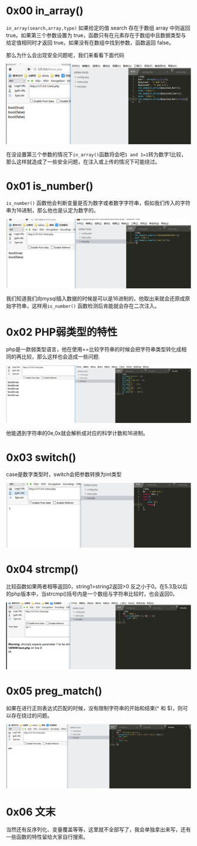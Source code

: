 # 0x00  in_array()

`in_array(search,array,type)` 如果给定的值 search 存在于数组 array 中则返回 true。如果第三个参数设置为 true，函数只有在元素存在于数组中且数据类型与给定值相同时才返回 true。如果没有在数组中找到参数，函数返回 false。 

那么为什么会出现安全问题呢，我们来看看下面代码

![file](./img/1.7.1.png)

在没设置第三个参数的情况下`in_array()`函数将会吧`1 and 1=1`转为数字1比较，那么这样就造成了一些安全问题，在注入或上传的情况下可能绕过。


# 0x01 is_number()

`is_number()` 函数他会判断变量是否为数字或者数字字符串，假如我们传入的字符串为16进制，那么他也是认定为数字的。

![file](./img/1.7.2.png)

我们知道我们向mysql插入数据的时候是可以是16进制的，他取出来就会还原成原始字符串，这样用`is_number()` 函数检测后肯能就会存在二次注入。


# 0x02 PHP弱类型的特性

php是一款弱类型语言，他在使用==比较字符串的时候会把字符串类型转化成相同的再比较，那么这样也会造成一些问题.

![file](./img/1.7.3.png)

他能遇到字符串的0e,0x就会解析成对应的科学计数和16进制。


# 0x03 switch()

case是数字类型时，switch会把参数转换为int类型

![file](./img/1.7.4.png)




# 0x04 strcmp()

比较函数如果两者相等返回0，string1>string2返回>0 反之小于0。在5.3及以后的php版本中，当strcmp()括号内是一个数组与字符串比较时，也会返回0。

![file](./img/1.7.5.png)


# 0x05 preg_match()

如果在进行正则表达式匹配的时候，没有限制字符串的开始和结束(^ 和 $)，则可以存在绕过的问题。


![file](./img/1.7.6.png)


# 0x06 文末

当然还有反序列化、变量覆盖等等，这里就不全部写了，我会单独拿出来写，还有一些函数的特性留给大家自行搜索。


